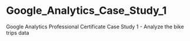# Google_Analytics_Case_Study_1
Google Analytics Professional Certificate Case Study 1 - Analyze the bike trips data
